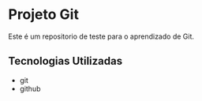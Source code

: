 # Projeto Git

Este é um repositorio de teste para o aprendizado de Git.

## Tecnologias Utilizadas

* git
* github